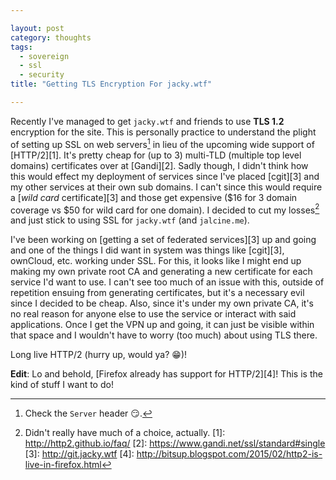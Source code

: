 ```yaml
---

layout: post
category: thoughts
tags:
  - sovereign
  - ssl
  - security
title: "Getting TLS Encryption For jacky.wtf"

---
```


Recently I've managed to get `jacky.wtf` and friends to use **TLS 1.2**
encryption for the site. This is personally practice to understand the plight of
setting up SSL on web servers[^1] in lieu of the upcoming wide support of [HTTP/2][1].
It's pretty cheap for (up to 3) multi-TLD (multiple top level domains)
certificates over at [Gandi][2]. Sadly though, I didn't think how this would
effect my deployment of services since I've placed [cgit][3] and my other
services at their own sub domains. I can't since this would require a [_wild
card_ certificate][3] and those get expensive ($16 for 3 domain coverage vs $50
for wild card for one domain). I decided to cut my losses[^2] and just stick to
using SSL for `jacky.wtf` (and `jalcine.me`).

I've been working on [getting a set of federated services][3] up and going and
one of the things I did want in system was things like [cgit][3], ownCloud, etc.
working under SSL. For this, it looks like I might end up making my own private
root CA and generating a new certificate for each service I'd want to use. I
can't see too much of an issue with this, outside of repetition ensuing from
generating certificates, but it's a necessary evil since I decided to be cheap.
Also, since it's under my own private CA, it's no real reason for anyone else to
use the service or interact with said applications. Once I get the VPN up and
going, it can just be visible within that space and I wouldn't have to worry
(too much) about using TLS there.

Long live HTTP/2 (hurry up, would ya? :grin:)!

**Edit**: Lo and behold, [Firefox already has support for HTTP/2][4]! This is the
kind of stuff I want to do!

[^1]: Check the `Server` header :smirk:.
[^2]: Didn't really have much of a choice, actually.
[1]: http://http2.github.io/faq/
[2]: https://www.gandi.net/ssl/standard#single
[3]: http://git.jacky.wtf
[4]: http://bitsup.blogspot.com/2015/02/http2-is-live-in-firefox.html
